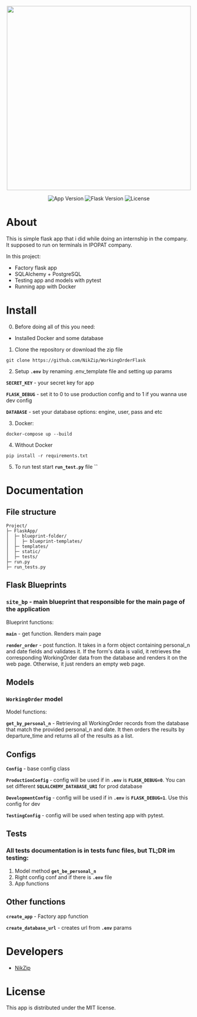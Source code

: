 <p align="center">
      <img src="https://res.cloudinary.com/practicaldev/image/fetch/s--ukvXO23M--/c_imagga_scale,f_auto,fl_progressive,h_420,q_auto,w_1000/https://dev-to-uploads.s3.amazonaws.com/uploads/articles/9o96xdyd1m0arnk1gq9k.png" width="500">
</p>

<p align="center">
   <img src="https://img.shields.io/badge/App%20Version-v1.0-red" alt="App Version">
   <img src="https://img.shields.io/badge/Flask%20Version-2.2-red" alt="Flask Version">
   <img src="https://img.shields.io/badge/License-MIT-red" alt="License">
</p>

# About

This is simple flask app that i did while doing an internship in the company. It supposed to run on terminals in IPOPAT company.

In this project:
+ Factory flask app
+ SQLAlchemy + PostgreSQL
+ Testing app and models with pytest
+ Running app with Docker


# Install

0. Before doing all of this you need:

+ Installed Docker and some database

1. Clone the repository or download the zip file

```
git clone https://github.com/NikZip/WorkingOrderFlask
```

2. Setup **`.env`** by renaming .env_template file and setting up params

**`SECRET_KEY`** - your secret key for app

**`FLASK_DEBUG`** - set it to 0 to use production config and to 1 if you wanna use dev config

**`DATABASE`** - set your database options: engine, user, pass and etc 


3. Docker:

```
docker-compose up --build
```
4. Without Docker
```
pip install -r requirements.txt
```

5. To run test start **`run_test.py`** file
**``**

# Documentation

## File structure 
```
Project/
├─ FlaskApp/
│  ├─ blueprint-folder/
│  │  ├─ blueprint-templates/
│  ├─ templates/
│  ├─ static/
│  ├─ tests/
├─ run.py
├─ run_tests.py
```

## Flask Blueprints

### **`site_bp`** - main blueprint that responsible for the main page of the application

Blueprint functions:

**`main`** - get function. Renders main page

**`render_order`** - post function. 
It takes in a form object containing personal_n and date fields and validates it. 
If the form's data is valid, it retrieves the corresponding WorkingOrder data from the database and renders it on the web page. 
Otherwise, it just renders an empty web page.

## Models

### **`WorkingOrder`** model

Model functions:

**`get_by_personal_n`** - Retrieving all WorkingOrder records from the database that match the provided personal_n and date. 
It then orders the results by departure_time and returns all of the results as a list.

## Configs

**`Config`** - base config class 

**`ProductionConfig`** - config will be used if in **`.env`**  is **`FLASK_DEBUG=0`**.
You can set different **`SQLALCHEMY_DATABASE_URI`** for prod database

**`DevelopmentConfig`** -  config will be used if in **`.env`**  is **`FLASK_DEBUG=1`**. 
Use this config for dev

**`TestingConfig`** - config will be used when testing app with pytest.


## Tests

### All tests documentation is in tests func files, but TL;DR im testing:
1. Model method **`get_be_personal_n`**
2. Right config conf and if there is **`.env`** file
3. App functions

## Other functions 

**`create_app`** - Factory app function

**`create_database_url`** - creates url from **`.env`** params


# Developers

- [NikZip](https://github.com/NikZip)

# License
This app is distributed under the MIT license.
